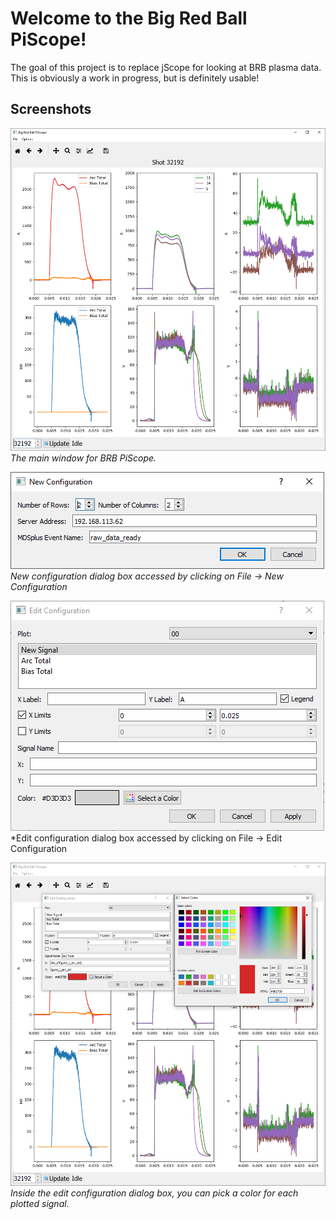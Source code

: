 # Welcome to the Big Red Ball PiScope!

The goal of this project is to replace jScope for looking at BRB plasma data.  This is obviously a work in progress,
but is definitely usable!

## Screenshots

![Main Window](/source/images/main_window.png)*The main window for BRB PiScope.*

![New Configuration Window](/source/images/new_configuration.png)*New configuration dialog box
accessed by clicking on File -> New Configuration*

![Edit Configuration Window](/source/images/edit_configuration.png)*Edit configuration dialog box
accessed by clicking on File -> Edit Configuration

![Picking a Color for a Signal](/source/images/pick_color_edit_configuration.png)*Inside the edit
configuration dialog box, you can pick a color for each plotted signal.*
